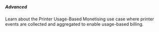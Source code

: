 ##### Advanced

Learn about the Printer Usage-Based Monetising use case where printer events are collected and aggregated to enable usage-based billing.